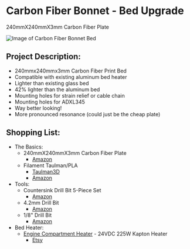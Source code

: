 # Carbon Fiber Bonnet - Bed Upgrade
240mmX240mmX3mm Carbon Fiber Plate

![Image of Carbon Fiber Bonnet Bed](https://github.com/Leviathan220/Jalopy-3D-Printer/blob/008c8682034c1e5073c3a5e200d2d5d51db17d0b/High-Performance-Parts/Carbon%20Fiber%20Hood/Images/Cabon_Fiber_Bed.jpeg)

## Project Description:
- 240mmx240mmx3mm Carbon Fiber Print Bed
- Compatible with existing aluminum bed heater
- Lighter than existing glass bed
- 42% lighter than the aluminum bed
- Mounting holes for strain relief or cable chain
- Mounting holes for ADXL345
- Way better looking!
- More pronounced resonance (could just be the cheap plate)

## Shopping List:
- The Basics:
  - 240mmX240mmX3mm Carbon Fiber Plate
    - [Amazon](https://amzn.to/3iJEYYG)
  - Filament Taulman/PLA
    - [Taulman3D](https://taulman3d.com/carbonfiberalloynylonfilament.html)
    - [Amazon](https://amzn.to/3Bd31pd)
- Tools:
  - Countersink Drill Bit 5-Piece Set
    - [Amazon](https://amzn.to/3UHoJZ8)
  - 4.2mm Drill Bit
    - [Amazon](https://amzn.to/3hftLym)
  - 1/8" Drill Bit
    - [Amazon](https://amzn.to/3iIsq3C)
- Bed Heater:
  - [Engine Compartment Heater](https://github.com/Leviathan3DPrinting/Jalopy-3D-Printer/tree/main/Custom%20High%20Performance%20Parts/Engine%20Compartment%20Heater) - 24VDC 225W Kapton Heater
    - [Etsy](https://www.etsy.com/listing/1351359610/ender-3jalopy-3d-printer-lightweight?ref=listings_manager_grid)